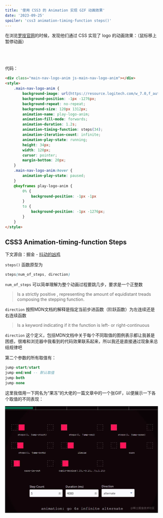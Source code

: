 ```yaml
---
title: '使用 CSS3 的 Animation 实现 GIF 动画效果'
date: '2023-09-25'
spoiler: 'css3 animation-timing-function steps()'
---
```


在浏览[罗技官网](https://www.logitech.com/en-us)的时候，发现他们通过 CSS 实现了 logo 的动画效果：（鼠标移上暂停动画）
<div class="main-nav-logo-anim js-main-nav-logo-anim"></div>
<style>
	.main-nav-logo-anim {
        background-image:url(https://resource.logitech.com/w_7.0,f_auto,q_auto/content/dam/logitech/en/nav/logi-logo-anim-light.png);
        background-position: -1px -1276px;
        background-repeat: no-repeat;
        background-size: 120px 1312px;
        animation: play-logo-anim 1.2s steps(34) 0s forwards;
        animation-iteration-count: infinite;
        animation-play-state: running;
        animation-delay: 2s;
        height: 34px;
        width: 120px;
        cursor: pointer;
        margin-bottom: 20px;
    }
    .main-nav-logo-anim:hover {
        animation-play-state: paused;
    }
    @keyframes play-logo-anim {
        0% {
            background-position: -1px -1px
        }
        to {
            background-position: -1px -1276px;
        }
    }
</style>

代码：

```html {11}
<div class="main-nav-logo-anim js-main-nav-logo-anim"></div>
<style>
	.main-nav-logo-anim {
        background-image: url(https://resource.logitech.com/w_7.0,f_auto,q_auto/content/dam/logitech/en/nav/logi-logo-anim-light.png);
        background-position: -1px -1276px;
        background-repeat: no-repeat;
        background-size: 120px 1312px;
        animation-name: play-logo-anim;
        animation-fill-mode: forwards;
        animation-duration: 1.2s;
        animation-timing-function: steps(34);
        animation-iteration-count: infinite;
        animation-play-state: running;
        height: 34px;
        width: 120px;
        cursor: pointer;
        margin-bottom: 20px;
    }
    .main-nav-logo-anim:hover {
        animation-play-state: paused;
    }
    @keyframes play-logo-anim {
        0% {
            background-position: -1px -1px
        }
        to {
            background-position: -1px -1276px;
        }
    }
</style>
```

## CSS3 Animation-timing-function Steps

下文源自：掘金 - [抖动的凶鸡](https://juejin.cn/user/3114296236322919/posts)

`steps()` 函数原型为

```scss
steps(num_of_steps, direction)
```

`num_of_steps` 可以简单理解为整个动画过程要跳几步，要求是一个正整数

> Is a strictly positive <integer>, representing the amount of equidistant treads composing the stepping function.
>

`direction` 按照MDN文档的解释是指定当前步进函数（阶跃函数）为左连续还是右连续函数

> Is a keyword indicating if it the function is left- or right-continuous
>

`direction` 这个定义，包括MDN文档中关于每个不同取值的图例表示都让我甚是困惑，很难和浏览器中我看到的代码效果联系起来，所以我还是直接通过现象来总结规律吧

第二个参数的所有取值有：

```sql
jump-start/start
jump-end/end -- 默认取值
jump-both
jump-none
```

这里我借用一下网名为“果冻”的大佬的一篇文章中的一个张GIF，以便展示一下各个取值的不同表现：

<img src="assets/c353db0942334356a208f1081da20aaftplv-k3u1fbpfcp-zoom-in-crop-mark1512000.webp" alt="easingFunc.gif" />
